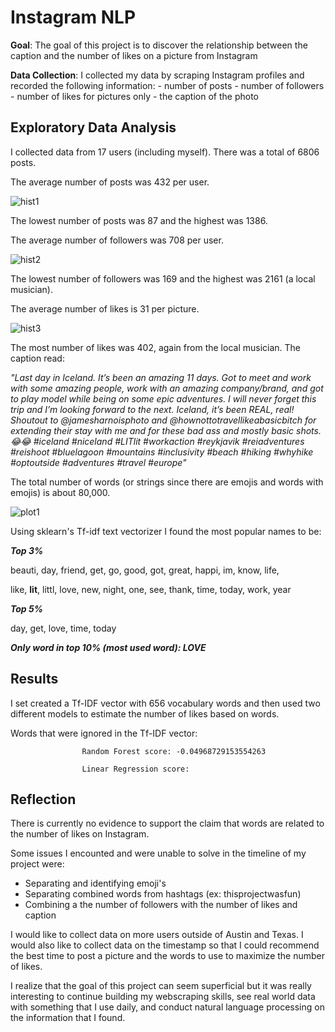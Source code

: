 # Instagram NLP

**Goal**: The goal of this project is to discover the relationship between the caption and the number of likes on a picture from Instagram

**Data Collection**: I collected my data by scraping Instagram profiles and recorded the following information:
          - number of posts
          - number of followers
          - number of likes for pictures only
          - the caption of the photo

## Exploratory Data Analysis

I collected data from 17 users (including myself). There was a total of 6806 posts.

The average number of posts was 432 per user. 

![hist1](https://github.com/K-Nesbitt/Instagram_likes_nlp/blob/master/images/number_of_posts.png)

The lowest number of posts was 87 and the highest was 1386.

The average number of followers was 708 per user. 

![hist2](https://github.com/K-Nesbitt/Instagram_likes_nlp/blob/master/images/number_of_followers.png)

The lowest number of followers was 169 and the highest was 2161 (a local musician).

The average number of likes is 31 per picture.
                    
![hist3](https://github.com/K-Nesbitt/Instagram_likes_nlp/blob/master/images/number_of_likes.png)

The most number of likes was 402, again from the local musician. The caption read: 

*"Last day in Iceland. It’s been an amazing 11 days. Got to meet and work with some amazing people, work with an amazing company/brand, and got to play model while being on some epic adventures. I will never forget this trip and I’m looking forward to the next. Iceland, it’s been REAL, real! Shoutout to @jamesharnoisphoto and @hownottotravellikeabasicbitch for extending their stay with me and for these bad ass and mostly basic shots. 😂😂 
 #iceland #niceland #LITlit #workaction #reykjavik #reiadventures #reishoot #bluelagoon #mountains #inclusivity #beach #hiking #whyhike #optoutside #adventures #travel #europe"*
                    
                    
The total number of words (or strings since there are emojis and words with emojis) is about 80,000.


![plot1](https://github.com/K-Nesbitt/Instagram_likes_nlp/blob/master/images/freq2_plot.png)


Using sklearn's Tf-idf text vectorizer I found the most popular names to be:

**_Top 3%_**

beauti, day, friend, get, go, good, got, great, happi, im, know, life, 

like, **lit**, littl, love, new, night, one, see, thank, time, today, work, year

**_Top 5%_**

day, get, love, time, today


**_Only word in top 10% (most used word): LOVE_**


## Results
I set created a Tf-IDF vector with 656 vocabulary words and then used two different models to estimate the number of likes based on words.

Words that were ignored in the Tf-IDF vector:



                    Random Forest score: -0.04968729153554263
                    
                    Linear Regression score: 


## Reflection
There is currently no evidence to support the claim that words are related to the number of likes on Instagram. 

Some issues I encounted and were unable to solve in the timeline of my project were:
- Separating and identifying emoji's
- Separating combined words from hashtags (ex: thisprojectwasfun)
- Combining a the number of followers with the number of likes and caption

I would like to collect data on more users outside of Austin and Texas. I would also like to collect data on the timestamp so that I could recommend the best time to post a picture and the words to use to maximize the number of likes. 

I realize that the goal of this project can seem superficial but it was really interesting to continue building my webscraping skills, see real world data with something that I use daily, and conduct natural language processing on the information that I found. 
